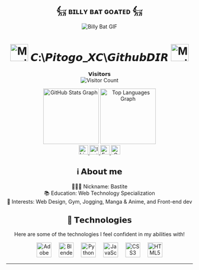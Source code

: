 <!-- THE GOATTTTTTTTTTTTT -->
<h2 align="center">𓃶 ʙɪʟʟʏ ʙᴀᴛ ɢᴏᴀᴛᴇᴅ 𓃶</h2>
<div align="center">
  <img src="https://media1.giphy.com/media/v1.Y2lkPTc5MGI3NjExZGxydWwxYTcxbzZqcm8xenVxbHhvcHN4eDN6dGN5eWZvd2w5MXlsaiZlcD12MV9pbnRlcm5hbF9naWZfYnlfaWQmY3Q9Zw/2ybN78I5UrIXq32lND/giphy.gif" alt="Billy Bat GIF">
</div>

<!-- Title Design -->
<h1 align="center">
  <img src="https://media.tenor.com/uvnAp94SgyoAAAAi/macintosh-macintosh-portable.gif" width="48rem" height="46rem" alt="Macintosh Portable Icon" />
  𝘾:\𝙋𝙞𝙩𝙤𝙜𝙤_𝙓𝘾\𝙂𝙞𝙩𝙝𝙪𝙗𝘿𝙄𝙍
  <img src="https://media.tenor.com/uvnAp94SgyoAAAAi/macintosh-macintosh-portable.gif" width="48rem" height="46rem" alt="Macintosh Portable Icon" />
</h1>

<!-- Counter -->
<p align="center"> 
  𝗩𝗶𝘀𝗶𝘁𝗼𝗿𝘀<br>
  <img src="https://profile-counter.glitch.me/sagar-viradiy/count.svg" alt="Visitor Count" />
</p>

<!-- GitHub Stats and Languages -->
<div align="center">
  <img src="https://github-readme-stats.vercel.app/api?username=XebastianePitogo&hide_title=false&hide_rank=false&show_icons=true&include_all_commits=true&count_private=false&disable_animations=false&theme=codeSTACKr&locale=en&hide_border=false&order=1&custom_title=My%20Stats!" height="150" alt="GitHub Stats Graph" />
  <img src="https://github-readme-stats.vercel.app/api/top-langs?username=XebastianePitogo&locale=en&hide_title=false&layout=compact&card_width=320&langs_count=5&theme=codeSTACKr&hide_border=false&order=2&custom_title=Top%20Languages!" height="150" alt="Top Languages Graph" />
</div>

<!-- Socials -->
<div align="center">
  <a href="https://www.linkedin.com/in/pitogoxc/" target="_blank">
    <img src="https://img.shields.io/static/v1?message=LinkedIn&logo=linkedin&label=&color=0077B5&logoColor=white&labelColor=&style=for-the-badge" height="25" alt="LinkedIn Logo" />
  </a>
  <a href="https://www.instagram.com/camytog/" target="_blank">
    <img src="https://img.shields.io/static/v1?message=Instagram&logo=instagram&label=&color=E1306C&logoColor=white&labelColor=&style=for-the-badge" height="25" alt="Instagram Logo" />
  </a>
  <a href="https://www.facebook.com/XebastianePitogo" target="_blank">
    <img src="https://img.shields.io/static/v1?message=Facebook&logo=facebook&label=&color=3e65cf&logoColor=white&labelColor=&style=for-the-badge" height="25" alt="Facebook Logo" />
  </a>
  <a href="mailto:pitogoxebastiane@gmail.com" target="_blank">
    <img src="https://img.shields.io/static/v1?message=Gmail&logo=gmail&label=&color=c71610&logoColor=white&labelColor=&style=for-the-badge" height="25" alt="Gmail Logo" />
  </a>
</div>

<!-- About Me  -->
<h2 align="center">ℹ️ 𝗔𝗯𝗼𝘂𝘁 𝗺𝗲</h2>
<p align="center">
  👨🏻‍💻 Nickname: Bastite<br>
  📚 Education: Web Technology Specialization<br>
  🎲 Interests: Web Design, Gym, Jogging, Manga & Anime, and Front-end dev
</p>

<!-- Technologies -->
<h2 align="center">🚀 𝗧𝗲𝗰𝗵𝗻𝗼𝗹𝗼𝗴𝗶𝗲𝘀</h2>
<p align="center"> Here are some of the technologies I feel confident in my abilities with!<br></p>
<div align="center">
  <img src="https://cdn.simpleicons.org/adobephotoshop/31A8FF" height="40" alt="Adobe Photoshop Logo" />
  <img width="12" />
  <img src="https://cdn.simpleicons.org/blender/F5792A" height="40" alt="Blender Logo" />
  <img width="12" />
  <img src="https://cdn.simpleicons.org/python/3776AB" height="40" alt="Python Logo" />
  <img width="12" />
  <img src="https://cdn.simpleicons.org/javascript/F7DF1E" height="40" alt="JavaScript Logo" />
  <img width="12" />
  <img src="https://cdn.simpleicons.org/css3/1572B6" height="40" alt="CSS3 Logo" />
  <img width="12" />
  <img src="https://cdn.simpleicons.org/html5/E34F26" height="40" alt="HTML5 Logo" />
</div>
<hr>
